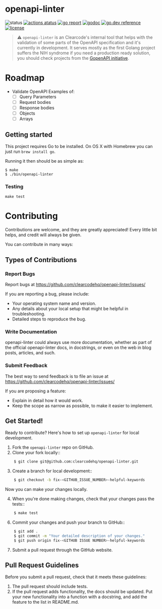 # openapi-linter

![status](https://img.shields.io/badge/status-alpha-red.svg)
[![actions atatus](https://github.com/clearcodehq/openapi-linter/workflows/Pipeline/badge.svg)](https://github.com/clearcodehq/openapi-linter/actions)
[![go report](https://goreportcard.com/badge/github.com/clearcodehq/openapi-linter)](https://goreportcard.com/report/github.com/clearcodehq/openapi-linter)
[![godoc](https://godoc.org/github.com/clearcodehq/openapi-linter?status.svg)](http://godoc.org/github.com/clearcodehq/openapi-linter)
[![go.dev reference](https://img.shields.io/badge/go.dev-reference-007d9c)](https://pkg.go.dev/github.com/clearcodehq/openapi-linter)
[![license](https://img.shields.io/badge/License-MIT-blue.svg)](https://github.com/clearcodehq/openapi-linter/blob/master/LICENSE)


> :warning: `openapi-linter` is an Clearcode's internal tool that helps with the validation of some parts of the OpenAPI specification and it's currently in development.
> It serves mostly as the first Golang project suffers the NIH syndrome
> if you need a production ready solution, you should check projects from the [GopenAPI initiative](https://github.com/gopenapi).

# Roadmap
* Validate OpenAPI Examples of:
  * [ ] Query Parameters
  * [ ] Request bodies
  * [ ] Response bodies
  * [ ] Objects
  * [ ] Arrays

## Getting started

This project requires Go to be installed. On OS X with Homebrew you can just run `brew install go`.

Running it then should be as simple as:

```console
$ make
$ ./bin/openapi-linter
```

### Testing

``make test``

# Contributing

Contributions are welcome, and they are greatly appreciated! Every little bit helps, and credit will always be given.

You can contribute in many ways:

## Types of Contributions

### Report Bugs

Report bugs at https://github.com/clearcodehq/openapi-linter/issues/

If you are reporting a bug, please include:

* Your operating system name and version.
* Any details about your local setup that might be helpful in troubleshooting.
* Detailed steps to reproduce the bug.


### Write Documentation

openapi-linter could always use more documentation, whether as part of the
official openapi-linter docs, in docstrings, or even on the web in blog posts,
articles, and such.

### Submit Feedback

The best way to send feedback is to file an issue at https://github.com/clearcodehq/openapi-linter/issues/

If you are proposing a feature:

* Explain in detail how it would work.
* Keep the scope as narrow as possible, to make it easier to implement.

## Get Started!

Ready to contribute? Here's how to set up `openapi-linter` for local development.

1. Fork the `openapi-linter` repo on GitHub.
2. Clone your fork locally::
```bash
    $ git clone git@github.com:clearcodehq/openapi-linter.git
```
3. Create a branch for local development::
```bash
    $ git checkout -b fix-<GITHUB_ISSUE_NUMBER>-helpful-keywords
```
   Now you can make your changes locally.

4. When you're done making changes, check that your changes pass the tests::
```bash
    $ make test
```
6. Commit your changes and push your branch to GitHub::
```bash
    $ git add .
    $ git commit -m "Your detailed description of your changes."
    $ git push origin fix-<GITHUB ISSUE NUMBER>-helpful-keywords
```
7. Submit a pull request through the GitHub website.

Pull Request Guidelines
-----------------------

Before you submit a pull request, check that it meets these guidelines:

1. The pull request should include tests.
2. If the pull request adds functionality, the docs should be updated. Put
   your new functionality into a function with a docstring, and add the
   feature to the list in README.md.
